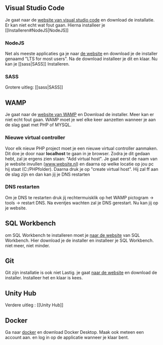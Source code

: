 
## Visual Studio Code
Je gaat naar de [website van visual studio code](https://code.visualstudio.com/)  en download de installatie. Er kan niet echt wat fout gaan. Hierna installeer je [[Installeren#NodeJS|NodeJS]]

### NodeJS
Net als meeste applicaties ga je naar [de website](https://nodejs.org/en) en download je de installer genaamd "LTS for most users". Na de download installeer je dit en klaar. Nu kan je [[sass|SASS]] Installeren. 

### SASS
Grotere uitleg: [[sass|SASS]]

## WAMP
Je gaat naar de [website van WAMP](https://sourceforge.net/projects/wampserver/) en Download de installer. Meer kan er niet echt fout gaan. WAMP moet je wel elke keer aanzetten wanneer je aan de slag gaat met PHP of MYSQL.
### Nieuwe virtual controller
Voor elk nieuw PHP project moet je een nieuwe virtual controller aanmaken. Dit doe je door naar **localhost** te gaan in je browser. Zodra je dit gedaan hebt, zal je ergens zien staan: "Add virtual host". Je gaat eerst de naam van je website invullen (www.website.nl) en daarna op welke locatie op jou pc hij staat (C:/PHPfolder). Daarna druk je op "create virtual host". Hij zal ff aan de slag zijn en dan kan jij je DNS restarten
### DNS restarten
Om je DNS te restarten druk jij rechtermuisklik op het WAMP pictogram
-> tools -> restart DNS. Na eventjes wachten zal je DNS gerestart. Nu kan jij op je website.

## SQL Workbench
om SQL Workbench te installeren moet je [naar de website](https://dev.mysql.com/downloads/workbench/) van SQL Workbench. Hier download je de installer en installeer je SQL Workbench. niet meer, niet minder.

## Git
Git zijn installatie is ook niet Lastig. je gaat [naar de website](https://git-scm.com/downloads) en download de installer. Installeer het en klaar is kees.

## Unity Hub
Verdere uitleg : [[Unity Hub]] 

## Docker
Ga naar [docker](https://www.docker.com/products/docker-desktop/) en download Docker Desktop. Maak ook meteen een account aan. en log in op de applicatie wanneer je klaar bent.